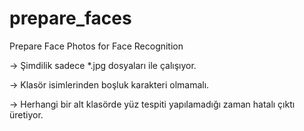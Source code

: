 # prepare_faces
Prepare Face Photos for Face Recognition

-> Şimdilik sadece *.jpg dosyaları ile çalışıyor.

-> Klasör isimlerinden boşluk karakteri olmamalı.

-> Herhangi bir alt klasörde yüz tespiti yapılamadığı zaman hatalı çıktı üretiyor.
